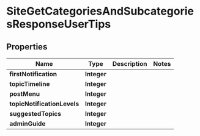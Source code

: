 

# SiteGetCategoriesAndSubcategoriesResponseUserTips


## Properties

| Name | Type | Description | Notes |
|------------ | ------------- | ------------- | -------------|
|**firstNotification** | **Integer** |  |  |
|**topicTimeline** | **Integer** |  |  |
|**postMenu** | **Integer** |  |  |
|**topicNotificationLevels** | **Integer** |  |  |
|**suggestedTopics** | **Integer** |  |  |
|**adminGuide** | **Integer** |  |  |



